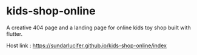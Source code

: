 # kids-shop-online
A creative 404 page and a landing page for online kids toy shop built with flutter.

Host link : https://sundarlucifer.github.io/kids-shop-online/index
